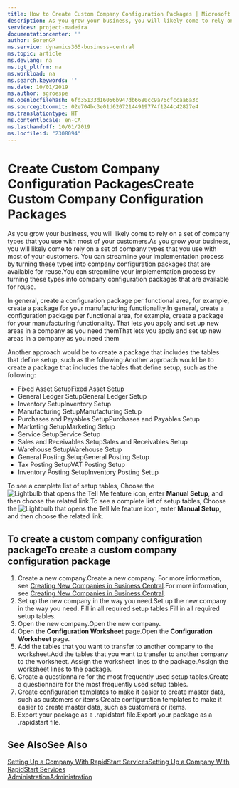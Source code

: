 ```yaml
---
title: How to Create Custom Company Configuration Packages | Microsoft Docs
description: As you grow your business, you will likely come to rely on a set of company types that you use with most of your customers. You can streamline your implementation process by turning these types into company configuration packages that are available for reuse.
services: project-madeira
documentationcenter: ''
author: SorenGP
ms.service: dynamics365-business-central
ms.topic: article
ms.devlang: na
ms.tgt_pltfrm: na
ms.workload: na
ms.search.keywords: ''
ms.date: 10/01/2019
ms.author: sgroespe
ms.openlocfilehash: 6fd35133d16056b947db6680cc9a76cfccaa6a3c
ms.sourcegitcommit: 02e704bc3e01d62072144919774f1244c42827e4
ms.translationtype: HT
ms.contentlocale: en-CA
ms.lasthandoff: 10/01/2019
ms.locfileid: "2308094"
---
```

# <a name="create-custom-company-configuration-packages"></a><span data-ttu-id="eb50b-104">Create Custom Company Configuration Packages</span><span class="sxs-lookup"><span data-stu-id="eb50b-104">Create Custom Company Configuration Packages</span></span>
<span data-ttu-id="eb50b-105">As you grow your business, you will likely come to rely on a set of company types that you use with most of your customers.</span><span class="sxs-lookup"><span data-stu-id="eb50b-105">As you grow your business, you will likely come to rely on a set of company types that you use with most of your customers.</span></span> <span data-ttu-id="eb50b-106">You can streamline your implementation process by turning these types into company configuration packages that are available for reuse.</span><span class="sxs-lookup"><span data-stu-id="eb50b-106">You can streamline your implementation process by turning these types into company configuration packages that are available for reuse.</span></span>  

<span data-ttu-id="eb50b-107">In general, create a configuration package per functional area, for example, create a package for your manufacturing functionality.</span><span class="sxs-lookup"><span data-stu-id="eb50b-107">In general, create a configuration package per functional area, for example, create a package for your manufacturing functionality.</span></span> <span data-ttu-id="eb50b-108">That lets you apply and set up new areas in a company as you need them</span><span class="sxs-lookup"><span data-stu-id="eb50b-108">That lets you apply and set up new areas in a company as you need them</span></span>  

<span data-ttu-id="eb50b-109">Another approach would be to create a package that includes the tables that define setup, such as the following:</span><span class="sxs-lookup"><span data-stu-id="eb50b-109">Another approach would be to create a package that includes the tables that define setup, such as the following:</span></span>  

-   <span data-ttu-id="eb50b-110">Fixed Asset Setup</span><span class="sxs-lookup"><span data-stu-id="eb50b-110">Fixed Asset Setup</span></span>  
-   <span data-ttu-id="eb50b-111">General Ledger Setup</span><span class="sxs-lookup"><span data-stu-id="eb50b-111">General Ledger Setup</span></span>  
-   <span data-ttu-id="eb50b-112">Inventory Setup</span><span class="sxs-lookup"><span data-stu-id="eb50b-112">Inventory Setup</span></span>  
-   <span data-ttu-id="eb50b-113">Manufacturing Setup</span><span class="sxs-lookup"><span data-stu-id="eb50b-113">Manufacturing Setup</span></span>  
-   <span data-ttu-id="eb50b-114">Purchases and Payables Setup</span><span class="sxs-lookup"><span data-stu-id="eb50b-114">Purchases and Payables Setup</span></span>  
-   <span data-ttu-id="eb50b-115">Marketing Setup</span><span class="sxs-lookup"><span data-stu-id="eb50b-115">Marketing Setup</span></span>  
-   <span data-ttu-id="eb50b-116">Service Setup</span><span class="sxs-lookup"><span data-stu-id="eb50b-116">Service Setup</span></span>  
-   <span data-ttu-id="eb50b-117">Sales and Receivables Setup</span><span class="sxs-lookup"><span data-stu-id="eb50b-117">Sales and Receivables Setup</span></span>  
-   <span data-ttu-id="eb50b-118">Warehouse Setup</span><span class="sxs-lookup"><span data-stu-id="eb50b-118">Warehouse Setup</span></span>  
-   <span data-ttu-id="eb50b-119">General Posting Setup</span><span class="sxs-lookup"><span data-stu-id="eb50b-119">General Posting Setup</span></span>  
-   <span data-ttu-id="eb50b-120">Tax Posting Setup</span><span class="sxs-lookup"><span data-stu-id="eb50b-120">VAT Posting Setup</span></span>  
-   <span data-ttu-id="eb50b-121">Inventory Posting Setup</span><span class="sxs-lookup"><span data-stu-id="eb50b-121">Inventory Posting Setup</span></span>  

<span data-ttu-id="eb50b-122">To see a complete list of setup tables, Choose the ![Lightbulb that opens the Tell Me feature](media/ui-search/search_small.png "Tell me what you want to do") icon, enter **Manual Setup**, and then choose the related link.</span><span class="sxs-lookup"><span data-stu-id="eb50b-122">To see a complete list of setup tables, Choose the ![Lightbulb that opens the Tell Me feature](media/ui-search/search_small.png "Tell me what you want to do") icon, enter **Manual Setup**, and then choose the related link.</span></span>  

## <a name="to-create-a-custom-company-configuration-package"></a><span data-ttu-id="eb50b-123">To create a custom company configuration package</span><span class="sxs-lookup"><span data-stu-id="eb50b-123">To create a custom company configuration package</span></span>  
1.  <span data-ttu-id="eb50b-124">Create a new company.</span><span class="sxs-lookup"><span data-stu-id="eb50b-124">Create a new company.</span></span> <span data-ttu-id="eb50b-125">For more information, see [Creating New Companies in Business Central](about-new-company.md).</span><span class="sxs-lookup"><span data-stu-id="eb50b-125">For more information, see [Creating New Companies in Business Central](about-new-company.md).</span></span>  
3.  <span data-ttu-id="eb50b-126">Set up the new company in the way you need.</span><span class="sxs-lookup"><span data-stu-id="eb50b-126">Set up the new company in the way you need.</span></span> <span data-ttu-id="eb50b-127">Fill in all required setup tables.</span><span class="sxs-lookup"><span data-stu-id="eb50b-127">Fill in all required setup tables.</span></span>  
4.  <span data-ttu-id="eb50b-128">Open the new company.</span><span class="sxs-lookup"><span data-stu-id="eb50b-128">Open the new company.</span></span>
5. <span data-ttu-id="eb50b-129">Open the **Configuration Worksheet** page.</span><span class="sxs-lookup"><span data-stu-id="eb50b-129">Open the **Configuration Worksheet** page.</span></span>  
6.  <span data-ttu-id="eb50b-130">Add the tables that you want to transfer to another company to the worksheet.</span><span class="sxs-lookup"><span data-stu-id="eb50b-130">Add the tables that you want to transfer to another company to the worksheet.</span></span> <span data-ttu-id="eb50b-131">Assign the worksheet lines to the package.</span><span class="sxs-lookup"><span data-stu-id="eb50b-131">Assign the worksheet lines to the package.</span></span>  
7.  <span data-ttu-id="eb50b-132">Create a questionnaire for the most frequently used setup tables.</span><span class="sxs-lookup"><span data-stu-id="eb50b-132">Create a questionnaire for the most frequently used setup tables.</span></span>  
8.  <span data-ttu-id="eb50b-133">Create configuration templates to make it easier to create master data, such as customers or items.</span><span class="sxs-lookup"><span data-stu-id="eb50b-133">Create configuration templates to make it easier to create master data, such as customers or items.</span></span>  
9.  <span data-ttu-id="eb50b-134">Export your package as a .rapidstart file.</span><span class="sxs-lookup"><span data-stu-id="eb50b-134">Export your package as a .rapidstart file.</span></span>  

## <a name="see-also"></a><span data-ttu-id="eb50b-135">See Also</span><span class="sxs-lookup"><span data-stu-id="eb50b-135">See Also</span></span>  
[<span data-ttu-id="eb50b-136">Setting Up a Company With RapidStart Services</span><span class="sxs-lookup"><span data-stu-id="eb50b-136">Setting Up a Company With RapidStart Services</span></span>](admin-set-up-a-company-with-rapidstart.md)  
[<span data-ttu-id="eb50b-137">Administration</span><span class="sxs-lookup"><span data-stu-id="eb50b-137">Administration</span></span>](admin-setup-and-administration.md)
